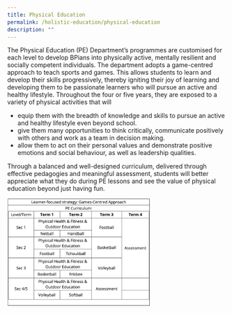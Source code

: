 ```yaml
---
title: Physical Education
permalink: /holistic-education/physical-education
description: ""
---
```

  
The Physical Education (PE) Department’s programmes are customised for each level to develop BPians into physically active, mentally resilient and socially competent individuals. The department adopts a game-centred approach to teach sports and games. This allows students to learn and develop their skills progressively, thereby igniting their joy of learning and developing them to be passionate learners who will pursue an active and healthy lifestyle. Throughout the four or five years, they are exposed to a variety of physical activities that will  
  

*   equip them with the breadth of knowledge and skills to pursue an active and healthy lifestyle even beyond school.
*   give them many opportunities to think critically, communicate positively with others and work as a team in decision making.
*   allow them to act on their personal values and demonstrate positive emotions and social behaviour, as well as leadership qualities.

  
Through a balanced and well-designed curriculum, delivered through effective pedagogies and meaningful assessment, students will better appreciate what they do during PE lessons and see the value of physical education beyond just having fun.

<img src="/images/PE%20approach.png" 
     style="width:65%">
